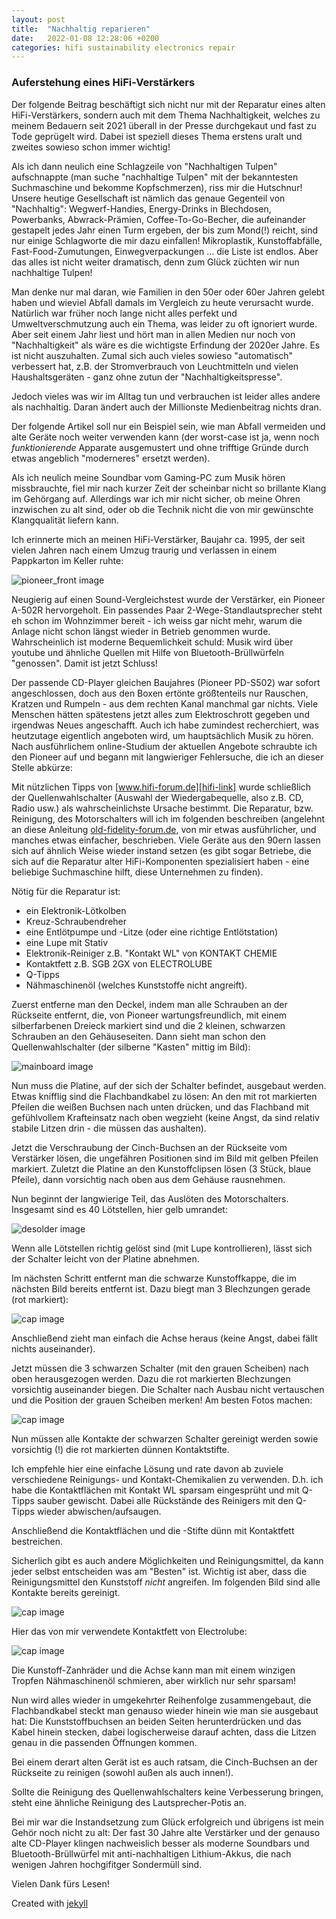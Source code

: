 ```yaml
---
layout: post
title:  "Nachhaltig reparieren"
date:   2022-01-08 12:28:06 +0200
categories: hifi sustainability electronics repair
---
```

### Auferstehung eines HiFi-Verstärkers

Der folgende Beitrag beschäftigt sich nicht nur mit der Reparatur eines alten HiFi-Verstärkers, sondern auch mit dem Thema Nachhaltigkeit, welches zu meinem Bedauern seit 2021 überall in der Presse durchgekaut und fast zu Tode geprügelt wird. Dabei ist speziell dieses Thema erstens uralt und zweites sowieso schon immer wichtig!

Als ich dann neulich eine Schlagzeile von "Nachhaltigen Tulpen" aufschnappte (man suche "nachhaltige Tulpen" mit der bekanntesten Suchmaschine und bekomme Kopfschmerzen), riss mir die Hutschnur! Unsere heutige Gesellschaft ist nämlich das genaue Gegenteil von "Nachhaltig": Wegwerf-Handies, Energy-Drinks in Blechdosen, Powerbanks, Abwrack-Prämien, Coffee-To-Go-Becher, die aufeinander gestapelt jedes Jahr einen Turm ergeben, der bis zum Mond(!) reicht, sind nur einige Schlagworte die mir dazu einfallen! Mikroplastik, Kunstoffabfälle, Fast-Food-Zumutungen, Einwegverpackungen ... die Liste ist endlos. Aber das alles ist nicht weiter dramatisch, denn zum Glück züchten wir nun nachhaltige Tulpen!

Man denke nur mal daran, wie Familien in den 50er oder 60er Jahren gelebt haben und wieviel Abfall damals im Vergleich zu heute verursacht wurde. Natürlich war früher noch lange nicht alles perfekt und Umweltverschmutzung auch ein Thema, was leider zu oft ignoriert wurde. Aber seit einem Jahr liest und hört man in allen Medien nur noch von "Nachhaltigkeit" als wäre es die wichtigste Erfindung der 2020er Jahre. Es ist nicht auszuhalten. Zumal sich auch vieles sowieso "automatisch" verbessert hat, z.B. der Stromverbrauch von Leuchtmitteln und vielen Haushaltsgeräten - ganz ohne zutun der "Nachhaltigkeitspresse".

Jedoch vieles was wir im Alltag tun und verbrauchen ist leider alles andere als nachhaltig. Daran ändert auch der Millionste Medienbeitrag nichts dran.

Der folgende Artikel soll nur ein Beispiel sein, wie man Abfall vermeiden und alte Geräte noch weiter verwenden kann (der worst-case ist ja, wenn noch _funktionierende_ Apparate ausgemustert und ohne trifftige Gründe durch etwas angeblich "moderneres" ersetzt werden).

Als ich neulich meine Soundbar vom Gaming-PC zum Musik hören missbrauchte, fiel mir nach kurzer Zeit der scheinbar nicht so brillante Klang im Gehörgang auf. Allerdings war ich mir nicht sicher, ob meine Ohren inzwischen zu alt sind, oder ob die Technik nicht die von mir gewünschte Klangqualität liefern kann.

Ich erinnerte mich an meinen HiFi-Verstärker, Baujahr ca. 1995, der seit vielen Jahren nach einem Umzug traurig und verlassen in einem Pappkarton im Keller ruhte:

![pioneer_front image](/images/bild01.jpg)

Neugierig auf einen Sound-Vergleichstest wurde der Verstärker, ein Pioneer A-502R hervorgeholt. Ein passendes Paar 2-Wege-Standlautsprecher steht eh schon im Wohnzimmer bereit - ich weiss gar nicht mehr, warum die Anlage nicht schon längst wieder in Betrieb genommen wurde. Wahrscheinlich ist moderne Bequemlichkeit schuld: Musik wird über youtube und ähnliche Quellen mit Hilfe von Bluetooth-Brüllwürfeln "genossen". Damit ist jetzt Schluss!

Der passende CD-Player gleichen Baujahres (Pioneer PD-S502) war sofort angeschlossen, doch aus den Boxen ertönte größtenteils nur Rauschen, Kratzen und Rumpeln - aus dem rechten Kanal manchmal gar nichts. Viele Menschen hätten spätestens jetzt alles zum Elektroschrott gegeben und irgendwas Neues angeschafft. Auch ich habe zumindest recherchiert, was heutzutage eigentlich angeboten wird, um hauptsächlich Musik zu hören. Nach ausführlichem online-Studium der aktuellen Angebote schraubte ich den Pioneer auf und begann mit langwieriger Fehlersuche, die ich an dieser Stelle abkürze:

Mit nützlichen Tipps von [www.hifi-forum.de][hifi-link] wurde schließlich der Quellenwahlschalter (Auswahl der Wiedergabequelle, also z.B. CD, Radio usw.) als wahrscheinlichste Ursache bestimmt. Die Reparatur, bzw. Reinigung, des Motorschalters will ich im folgenden beschreiben (angelehnt an diese Anleitung [old-fidelity-forum.de][repair-link], von mir etwas ausführlicher, und manches etwas einfacher, beschrieben.
Viele Geräte aus den 90ern lassen sich auf ähnlich Weise wieder instand setzen (es gibt sogar Betriebe, die sich auf die Reparatur alter HiFi-Komponenten spezialisiert haben - eine beliebige Suchmaschine hilft, diese Unternehmen zu finden).

Nötig für die Reparatur ist:

* ein Elektronik-Lötkolben
* Kreuz-Schraubendreher
* eine Entlötpumpe und -Litze (oder eine richtige Entlötstation)
* eine Lupe mit Stativ
* Elektronik-Reiniger z.B. "Kontakt WL" von KONTAKT CHEMIE
* Kontaktfett z.B. SGB 2GX von ELECTROLUBE
* Q-Tipps
* Nähmaschinenöl (welches Kunststoffe nicht angreift).

Zuerst entferne man den Deckel, indem man alle Schrauben an der Rückseite entfernt, die, von Pioneer wartungsfreundlich, mit einem silberfarbenen Dreieck markiert sind und die 2 kleinen, schwarzen Schrauben an den Gehäuseseiten. Dann sieht man schon den Quellenwahlschalter (der silberne "Kasten" mittig im Bild):

![mainboard image](/images/bild01a.jpg)

Nun muss die Platine, auf der sich der Schalter befindet, ausgebaut werden. Etwas knifflig sind die Flachbandkabel zu lösen: An den mit rot markierten Pfeilen die weißen Buchsen nach unten drücken, und das Flachband mit gefühlvollem Krafteinsatz nach oben wegzieht (keine Angst, da sind relativ stabile Litzen drin - die müssen das aushalten).

Jetzt die Verschraubung der Cinch-Buchsen an der Rückseite vom Verstärker lösen, die ungefähren Positionen sind im Bild mit gelben Pfeilen markiert.
Zuletzt die Platine an den Kunstoffclipsen lösen (3 Stück, blaue Pfeile), dann vorsichtig nach oben aus dem Gehäuse rausnehmen.

Nun beginnt der langwierige Teil, das Auslöten des Motorschalters. Insgesamt sind es 40 Lötstellen, hier gelb umrandet:

![desolder image](/images/bild02.jpg)

Wenn alle Lötstellen richtig gelöst sind (mit Lupe kontrollieren), lässt sich der Schalter leicht von der Platine abnehmen.

Im nächsten Schritt entfernt man die schwarze Kunstoffkappe, die im nächsten Bild bereits entfernt ist. Dazu biegt man 3 Blechzungen gerade (rot markiert):

![cap image](/images/bild03.jpg)

Anschließend zieht man einfach die Achse heraus (keine Angst, dabei fällt nichts auseinander).

Jetzt müssen die 3 schwarzen Schalter (mit den grauen Scheiben) nach oben herausgezogen werden. Dazu die rot markierten Blechzungen vorsichtig auseinander biegen. Die Schalter nach Ausbau nicht vertauschen und die Position der grauen Scheiben merken! Am besten Fotos machen:

![cap image](/images/bild04.jpg)

Nun müssen alle Kontakte der schwarzen Schalter gereinigt werden sowie vorsichtig (!) die rot markierten dünnen Kontaktstifte.

Ich empfehle hier eine einfache Lösung und rate davon ab zuviele verschiedene Reinigungs- und Kontakt-Chemikalien zu verwenden. D.h. ich habe die Kontaktflächen mit Kontakt WL sparsam eingesprüht und mit Q-Tipps sauber gewischt. Dabei alle Rückstände des Reinigers mit den Q-Tipps wieder abwischen/aufsaugen.

Anschließend die Kontaktflächen und die -Stifte dünn mit Kontaktfett bestreichen.

Sicherlich gibt es auch andere Möglichkeiten und Reinigungsmittel, da kann jeder selbst entscheiden was am "Besten" ist. Wichtig ist aber, dass die Reinigungsmittel den Kunststoff _nicht_ angreifen. Im folgenden Bild sind alle Kontakte bereits gereinigt.

![cap image](/images/bild05.jpg)

Hier das von mir verwendete Kontaktfett von Electrolube:

![cap image](/images/bild06.jpg)

Die Kunstoff-Zanhräder und die Achse kann man mit einem winzigen Tropfen Nähmaschinenöl schmieren, aber wirklich nur sehr sparsam!

Nun wird alles wieder in umgekehrter Reihenfolge zusammengebaut, die Flachbandkabel steckt man genauso wieder hinein wie man sie ausgebaut hat: Die Kunststoffbuchsen an beiden Seiten herunterdrücken und das Kabel hinein stecken, dabei logischerweise darauf achten, dass die Litzen genau in die passenden Öffnungen kommen.

Bei einem derart alten Gerät ist es auch ratsam, die Cinch-Buchsen an der Rückseite zu reinigen (sowohl außen als auch innen!).

Sollte die Reinigung des Quellenwahlschalters keine Verbesserung bringen, steht eine ähnliche Reinigung des Lautsprecher-Potis an.

Bei mir war die Instandsetzung zum Glück erfolgreich und übrigens ist mein Gehör noch nicht zu alt: Der fast 30 Jahre alte Verstärker und der genauso alte CD-Player klingen nachweislich besser als moderne Soundbars und Bluetooth-Brüllwürfel mit anti-nachhaltigen Lithium-Akkus, die nach wenigen Jahren hochgifitger Sondermüll sind.

Vielen Dank fürs Lesen!


Created with [jekyll][jekyll-link]

[jekyll-link]: https://jekyllrb.com/

[repair-link]: https://old-fidelity-forum.de/thread-26508.html

[hifi-link]: http://www.hifi-forum.de
